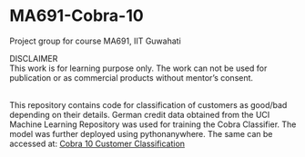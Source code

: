 # MA691-Cobra-10
Project group for course MA691, IIT Guwahati </br>

DISCLAIMER </br>
This work is for learning purpose only. The work can not be used for publication or as commercial products without mentor’s consent. </br>
</br>

This repository contains code for classification of customers as good/bad depending on their details. German credit data obtained from the UCI Machine Learning Repository 
was used for training the Cobra Classifier. The model was further deployed using pythonanywhere. The same can be accessed at: <a href="https://cobra10.pythonanywhere.com/" target="_blank">Cobra 10 Customer Classification</a>
